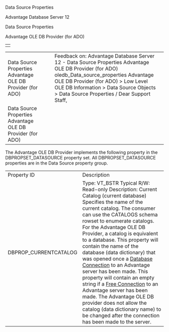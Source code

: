 Data Source Properties




Advantage Database Server 12  

Data Source Properties

Advantage OLE DB Provider (for ADO)

|  |
| --- |
|  |

|  |  |  |  |  |
| --- | --- | --- | --- | --- |
| Data Source Properties  Advantage OLE DB Provider (for ADO) |  |  | Feedback on: Advantage Database Server 12 - Data Source Properties Advantage OLE DB Provider (for ADO) oledb\_Data\_source\_properties Advantage OLE DB Provider (for ADO) > Low Level OLE DB Information > Data Source Objects > Data Source Properties / Dear Support Staff, |  |
| Data Source Properties  Advantage OLE DB Provider (for ADO) |  |  |  |  |

The Advantage OLE DB Provider implements the following property in the DBPROPSET\_DATASOURCE property set. All DBPROPSET\_DATASOURCE properties are in the Data Source property group.

|  |  |
| --- | --- |
| Property ID | Description |
| DBPROP\_CURRENTCATALOG | Type: VT\_BSTR  Typical R/W: Read-only  Description: Current Catalog (current database)  Specifies the name of the current catalog. The consumer can use the CATALOGS schema rowset to enumerate catalogs. For the Advantage OLE DB Provider, a catalog is equivalent to a database. This property will contain the name of the database (data dictionary) that was opened once a [Database Connection](javascript:hhpopuplink.TextPopup(popid_2045887057,FontFace,-1,-1,-1,-1)) to an Advantage server has been made. This property will contain an empty string if a [Free Connection](javascript:hhpopuplink.TextPopup(popid_1940894724X,FontFace,-1,-1,-1,-1)) to an Advantage server has been made. The Advantage OLE DB provider does not allow the catalog (data dictionary name) to be changed after the connection has been made to the server. |